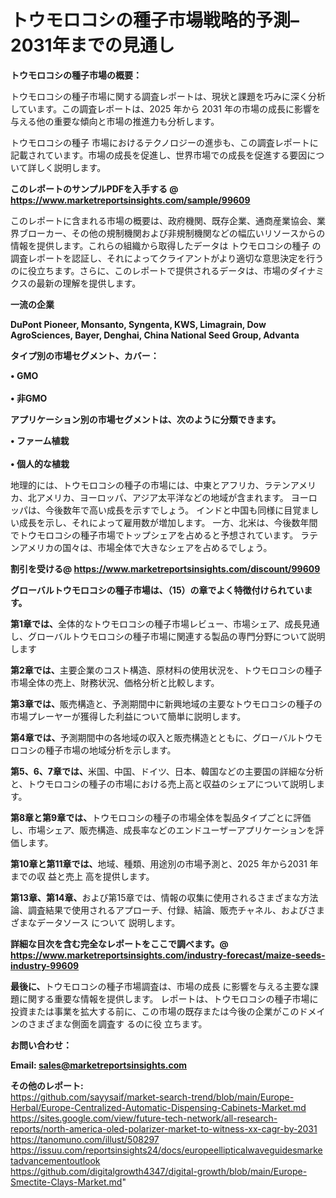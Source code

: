 # トウモロコシの種子市場戦略的予測– 2031年までの見通し

<strong><b>トウモロコシの種子市場の概要：</b></strong>

トウモロコシの種子市場に関する調査レポートは、現状と課題を巧みに深く分析しています。この調査レポートは、2025 年から 2031 年の市場の成長に影響を与える他の重要な傾向と市場の推進力も分析します。

トウモロコシの種子 市場におけるテクノロジーの進歩も、この調査レポートに記載されています。市場の成長を促進し、世界市場での成長を促進する要因について詳しく説明します。

<strong>このレポートのサンプルPDFを入手する @ <a href=https://www.marketreportsinsights.com/sample/99609>https://www.marketreportsinsights.com/sample/99609</a></strong>

このレポートに含まれる市場の概要は、政府機関、既存企業、通商産業協会、業界ブローカー、その他の規制機関および非規制機関などの幅広いリソースからの情報を提供します。これらの組織から取得したデータは トウモロコシの種子 の調査レポートを認証し、それによってクライアントがより適切な意思決定を行うのに役立ちます。さらに、このレポートで提供されるデータは、市場のダイナミクスの最新の理解を提供します。

<strong>一流の企業</strong>

<strong><b>DuPont Pioneer, Monsanto, Syngenta, KWS, Limagrain, Dow AgroSciences, Bayer, Denghai, China National Seed Group, Advanta</b></strong>

<strong><b>タイプ別の市場セグメント、カバー：</b></strong>

<strong>• GMO<br><br>• 非GMO</strong>

<strong><b>アプリケーション別の市場セグメントは、次のように分類できます。</b></strong>

<strong>• ファーム植栽<br><br>• 個人的な植栽</strong>

 地理的には、トウモロコシの種子の市場には、中東とアフリカ、ラテンアメリカ、北アメリカ、ヨーロッパ、アジア太平洋などの地域が含まれます。 ヨーロッパは、今後数年で高い成長を示すでしょう。 インドと中国も同様に目覚ましい成長を示し、それによって雇用数が増加します。 一方、北米は、今後数年間でトウモロコシの種子市場でトップシェアを占めると予想されています。 ラテンアメリカの国々は、市場全体で大きなシェアを占めるでしょう。

<strong>割引を受ける@ <a href=https://www.marketreportsinsights.com/discount/99609>https://www.marketreportsinsights.com/discount/99609</a></strong>

<strong><b>グローバルトウモロコシの種子市場は、（15）の章でよく特徴付けられています。</b></strong>

<strong><b>第</b></strong><strong><b>1章では、</b></strong>全体的なトウモロコシの種子市場レビュー、市場シェア、成長見通し、グローバルトウモロコシの種子市場に関連する製品の専門分野について説明します

<strong><b>第2章では、</b></strong>主要企業のコスト構造、原材料の使用状況を、トウモロコシの種子市場全体の売上、財務状況、価格分析と比較します。

<strong><b>第3章では、</b></strong>販売構造と、予測期間中に新興地域の主要なトウモロコシの種子の市場プレーヤーが獲得した利益について簡単に説明します。

<strong><b>第4章では、</b></strong>予測期間中の各地域の収入と販売構造とともに、グローバルトウモロコシの種子市場の地域分析を示します。

<strong><b>第5、6、7章では、</b></strong>米国、中国、ドイツ、日本、韓国などの主要国の詳細な分析と、トウモロコシの種子の市場における売上高と収益のシェアについて説明します。

<strong><b>第8章と第9章では、</b></strong>トウモロコシの種子の市場全体を製品タイプごとに評価し、市場シェア、販売構造、成長率などのエンドユーザーアプリケーションを評価します。

<strong><b>第10章と第11章では、</b></strong>地域、種類、用途別の市場予測と、2025 年から2031 年までの収 益と売上 高を提供します。

<strong><b>第13章、第14章、</b></strong>および第15章では、情報の収集に使用されるさまざまな方法論、調査結果で使用されるアプローチ、付録、結論、販売チャネル、およびさまざまなデータソース について 説明します。

<strong>詳細な目次を含む完全なレポートをここで調べます。@ <a href=https://www.marketreportsinsights.com/industry-forecast/maize-seeds-industry-99609>https://www.marketreportsinsights.com/industry-forecast/maize-seeds-industry-99609</a></strong>

<strong><b>最後に、</b></strong>トウモロコシの種子市場調査は、市場の成長 に影響を</a>与える主要な課題に関する重要な情報を提供します。 レポートは、トウモロコシの種子市場に投資または事業を拡大する前に、この市場の既存または今後の企業がこのドメインのさまざまな側面を調査す るのに役 立ちます。

<strong><b>お問い合わせ：</b></strong>

<strong>Email: </strong><a href=mailto:sales@marketreportsinsights.com><strong>sales@marketreportsinsights.com</strong></a>

<strong>その他のレポート:</strong>
<br>
<a href=https://github.com/sayysaif/market-search-trend/blob/main/Europe-Herbal/Europe-Centralized-Automatic-Dispensing-Cabinets-Market.md>https://github.com/sayysaif/market-search-trend/blob/main/Europe-Herbal/Europe-Centralized-Automatic-Dispensing-Cabinets-Market.md</a>
<br>
<a href=https://sites.google.com/view/future-tech-network/all-research-reports/north-america-oled-polarizer-market-to-witness-xx-cagr-by-2031>https://sites.google.com/view/future-tech-network/all-research-reports/north-america-oled-polarizer-market-to-witness-xx-cagr-by-2031</a>
<br>
<a href=https://tanomuno.com/illust/508297>https://tanomuno.com/illust/508297</a>
<br>
<a href=https://issuu.com/reportsinsights24/docs/europeellipticalwaveguidesmarketadvancementoutlook>https://issuu.com/reportsinsights24/docs/europeellipticalwaveguidesmarketadvancementoutlook</a>
<br>
<a href=https://github.com/digitalgrowth4347/digital-growth/blob/main/Europe-Smectite-Clays-Market.md>https://github.com/digitalgrowth4347/digital-growth/blob/main/Europe-Smectite-Clays-Market.md</a>"

